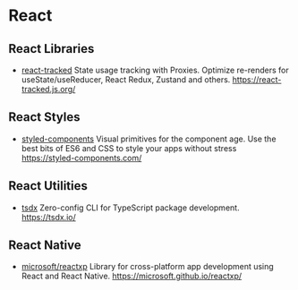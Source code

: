 # React

## React Libraries

- [react-tracked](https://github.com/dai-shi/react-tracked)
  State usage tracking with Proxies. Optimize re-renders for useState/useReducer, React Redux, Zustand and others. <https://react-tracked.js.org/>

## React Styles

- [styled-components](https://github.com/styled-components/styled-components)
  Visual primitives for the component age. Use the best bits of ES6 and CSS to style your apps without stress <https://styled-components.com/>

## React Utilities

- [tsdx](https://github.com/formium/tsdx)
  Zero-config CLI for TypeScript package development. <https://tsdx.io/>

## React Native

- [microsoft/reactxp](https://github.com/microsoft/reactxp)
  Library for cross-platform app development using React and React Native. <https://microsoft.github.io/reactxp/>
